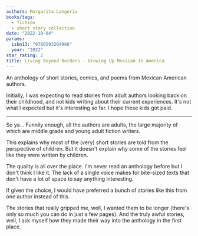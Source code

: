 ```yaml
---
authors: Margarita Longoria
books/tags:
  - fiction
  - short story collection
date: "2022-10-04"
params:
  isbn13: "9780593204986"
  year: "2022"
star_rating: 2
title: Living Beyond Borders - Growing Up Mexican In America
---
```


An anthology of short stories, comics, and poems from Mexican American authors.

<!--more-->

Initially, I was expecting to read stories from adult authors looking back on their childhood, and not kids writing about their current experiences. It's not what I expected but it's interesting so far. I hope these kids got paid.

---

So ya... Funnily enough, all the authors are adults, the large majority of which are middle grade and young adult fiction writers.

This explains why most of the (very) short stories are told from the perspective of children. But it doesn't explain why some of the stories feel like they were written by children.

The quality is all over the place. I'm never read an anthology before but I don't think I like it. The lack of a single voice makes for bite-sized texts that don't have a lot of space to say anything interesting.

If given the choice, I would have preferred a bunch of stories like this from one author instead of this.

The stories that really gripped me, well, I wanted them to be longer (there's only so much you can do in just a few pages). And the truly awful stories, well, I ask myself how they made their way into the anthology in the first place.
